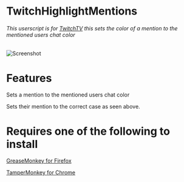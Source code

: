 # TwitchHighlightMentions

###### This userscript is for [TwitchTV](https://twitch.tv) this sets the color of a mention to the mentioned users chat color


![Screenshot](http://imgur.com/xtiqNBK.jpg "Screenshot")

# Features

Sets a mention to the mentioned users chat color

Sets their mention to the correct case as seen above.

# Requires one of the following to install

[GreaseMonkey for Firefox](https://addons.mozilla.org/en-US/firefox/addon/greasemonkey/)

[TamperMonkey for Chrome](https://chrome.google.com/webstore/detail/tampermonkey/dhdgffkkebhmkfjojejmpbldmpobfkfo?hl=en)

